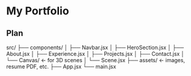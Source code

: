 # My Portfolio

## Plan

src/
├── components/
│   ├── Navbar.jsx
│   ├── HeroSection.jsx
│   ├── About.jsx
│   ├── Experience.jsx
│   ├── Projects.jsx
│   ├── Contact.jsx
│   └── Canvas/     ← for 3D scenes
│       └── Scene.jsx
├── assets/         ← images, resume PDF, etc.
├── App.jsx
└── main.jsx

